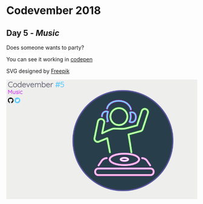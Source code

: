 # Codevember 2018

## Day 5 - *Music*

Does someone wants to party?

You can see it working in [codepen](https://codepen.io/RominaMartin/full/OaVWqM/)

SVG designed by [Freepik](http://www.freepik.com)

![](music.gif)
